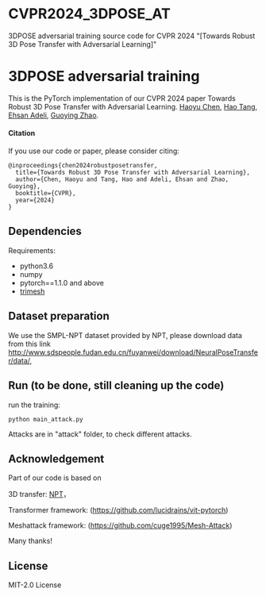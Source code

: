 # CVPR2024_3DPOSE_AT
3DPOSE adversarial training source code for CVPR 2024
"[Towards Robust 3D Pose Transfer with Adversarial Learning]"

# 3DPOSE adversarial training
This is the PyTorch implementation of our CVPR 2024 paper Towards Robust 3D Pose Transfer with Adversarial Learning.
[Haoyu Chen](https://scholar.google.com/citations?user=QgbraMIAAAAJ&hl=en), [Hao Tang](https://github.com/Ha0Tang), [Ehsan Adeli](https://scholar.google.com/citations?user=7NX_J_cAAAAJ&hl=en), [Guoying Zhao](https://scholar.google.com/citations?user=hzywrFMAAAAJ&hl=en). <br>

#### Citation

If you use our code or paper, please consider citing:
```
@inproceedings{chen2024robustposetransfer,
  title={Towards Robust 3D Pose Transfer with Adversarial Learning},
  author={Chen, Haoyu and Tang, Hao and Adeli, Ehsan and Zhao, Guoying},
  booktitle={CVPR},
  year={2024}
}
```

## Dependencies

Requirements:
- python3.6
- numpy
- pytorch==1.1.0 and above
- [trimesh](https://github.com/mikedh/trimesh)

## Dataset preparation
We use the SMPL-NPT dataset provided by NPT, please download data from this link http://www.sdspeople.fudan.edu.cn/fuyanwei/download/NeuralPoseTransfer/data/, 

## Run (to be done, still cleaning up the code)
run the training:
```
python main_attack.py
```

Attacks are in "attack" folder, to check different attacks.



## Acknowledgement
Part of our code is based on 

3D transfer: [NPT](https://github.com/jiashunwang/Neural-Pose-Transfer)，

Transformer framework: (https://github.com/lucidrains/vit-pytorch) 

Meshattack framework: (https://github.com/cuge1995/Mesh-Attack) 

Many thanks!

## License
MIT-2.0 License
